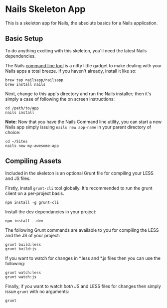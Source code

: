 # Nails Skeleton App


This is a skeleton app for Nails, the absolute basics for a Nails application.

## Basic Setup
To do anything exciting with this skeleton, you'll need the latest Nails dependencies.

The Nails [command line tool](https://github.com/nailsapp/command-line-tool) is a nifty little gadget to make dealing with your Nails apps a total breeze. If you haven't already, install it like so:

    brew tap nailsapp/nailsapp
    brew install nails

Next, change to this app's directory and run the Nails installer; then it's simply a case of following the on screen instructions:

    cd /path/to/app
    nails install

**Note:** Now that you have the Nails Command line utility, you can start a new Nails app simply issuing `nails new app-name` in your parent directory of choice:

    cd ~/Sites
    nails new my-awesome-app

## Compiling Assets

Included in the skeleton is an optional Grunt file for compiling your LESS and JS files. 

Firstly, install `grunt-cli` tool globally. It's recommended to run the grunt client on a per-project basis.

    npm install -g grunt-cli

Install the dev dependancies in your project:

    npm install --dev
    
    
The following Grunt commands are available to you for compiling the LESS and the JS of your project:

	grunt build:less
	grunt build:js
	
If you want to watch for changes in \*.less and \*.js files then you can use the following:

	grunt watch:less
	grunt watch:js
	
Finally, if you want to watch *both* JS and LESS files for changes then simply issue `grunt` with no arguments:

	grunt
    